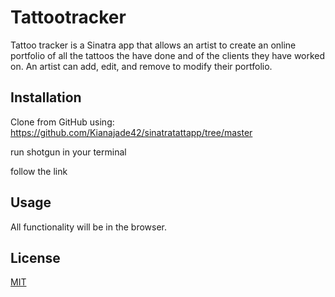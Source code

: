 # Tattootracker

Tattoo tracker is a Sinatra app that allows an artist to create an online portfolio of all the tattoos the have done and of the clients they have worked on. An artist can add, edit, and remove to modify their portfolio.

## Installation

Clone from GitHub using: https://github.com/Kianajade42/sinatratattapp/tree/master

run shotgun in your terminal

follow the link

## Usage

All functionality will be in the browser.

## License

[MIT](https://choosealicense.com/licenses/mit/)
